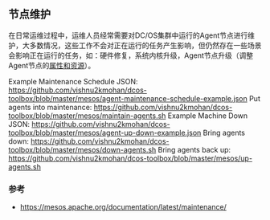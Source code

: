 ## 节点维护

在日常运维过程中，运维人员经常需要对DC/OS集群中运行的Agent节点进行维护，大多数情况，这些工作不会对正在运行的任务产生影响，但仍然存在一些场景会影响正在运行的任务，如：硬件修复，系统内核升级，Agent节点升级（调整Agent节点的[属性和资源](/dcos-mesos-attributes-and-resources.md)）。



Example Maintenance Schedule JSON: https://github.com/vishnu2kmohan/dcos-toolbox/blob/master/mesos/agent-maintenance-schedule-example.json 
Put agents into maintenance: https://github.com/vishnu2kmohan/dcos-toolbox/blob/master/mesos/maintain-agents.sh
Example Machine Down JSON: https://github.com/vishnu2kmohan/dcos-toolbox/blob/master/mesos/agent-up-down-example.json
Bring agents down: https://github.com/vishnu2kmohan/dcos-toolbox/blob/master/mesos/down-agents.sh 
Bring agents back up: https://github.com/vishnu2kmohan/dcos-toolbox/blob/master/mesos/up-agents.sh

### 参考

- https://mesos.apache.org/documentation/latest/maintenance/

